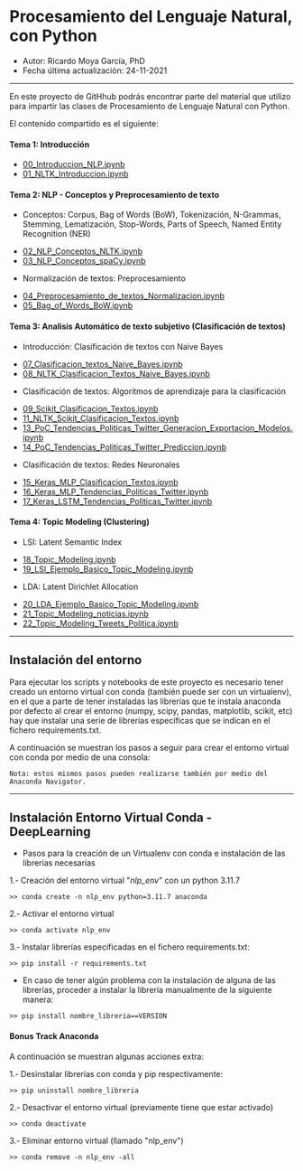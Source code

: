 # Procesamiento del Lenguaje Natural, con Python

* Autor: Ricardo Moya García, PhD
* Fecha última actualización: 24-11-2021


<hr>

En este proyecto de GitHhub podrás encontrar parte del material que utilizo para impartir las clases de Procesamiento
 de Lenguaje Natural con Python.


El contenido compartido es el siguiente: 


#### Tema 1: Introducción

- [00_Introduccion_NLP.ipynb](https://github.com/RicardoMoya/NLP_with_Python/blob/master/00_Introduccion_NLP.ipynb)
- [01_NLTK_Introduccion.ipynb](https://github.com/RicardoMoya/NLP_with_Python/blob/master/01_NLTK_Introduccion.ipynb)

#### Tema 2: NLP - Conceptos y Preprocesamiento de texto

* Conceptos: Corpus, Bag of Words (BoW), Tokenización, N-Grammas, Stemming, Lematización, Stop-Words, Parts of 
Speech, Named Entity Recognition (NER)

- [02_NLP_Conceptos_NLTK.ipynb](https://github.com/RicardoMoya/NLP_with_Python/blob/master/02_NLP_Conceptos_NLTK.ipynb)
- [03_NLP_Conceptos_spaCy.ipynb](https://github.com/RicardoMoya/NLP_with_Python/blob/master/03_NLP_Conceptos_spaCy.ipynb)

* Normalización de textos: Preprocesamiento

- [04_Preprocesamiento_de_textos_Normalizacion.ipynb](https://github.com/RicardoMoya/NLP_with_Python/blob/master/04_Preprocesamiento_de_textos_Normalizacion.ipynb)
- [05_Bag_of_Words_BoW.ipynb](https://github.com/RicardoMoya/NLP_with_Python/blob/master/05_Bag_of_Words_BoW.ipynb)

#### Tema 3: Analisis Automático de texto subjetivo (Clasificación de textos)

* Introducción: Clasificación de textos con Naive Bayes

- [07_Clasificacion_textos_Naive_Bayes.ipynb](https://github.com/RicardoMoya/NLP_with_Python/blob/master/07_Clasificacion_textos_Naive_Bayes.ipynb)
- [08_NLTK_Clasificacion_Textos_Naive_Bayes.ipynb](https://github.com/RicardoMoya/NLP_with_Python/blob/master/08_NLTK_Clasificacion_Textos_Naive_Bayes.ipynb)

* Clasificación de textos: Algoritmos de aprendizaje para la clasificación

- [09_Scikit_Clasificacion_Textos.ipynb](https://github.com/RicardoMoya/NLP_with_Python/blob/master/09_Scikit_Clasificacion_Textos.ipynb)
- [11_NLTK_Scikit_Clasificacion_Textos.ipynb](https://github.com/RicardoMoya/NLP_with_Python/blob/master/11_NLTK_Scikit_Clasificacion_Textos.ipynb)
- [13_PoC_Tendencias_Politicas_Twitter_Generacion_Exportacion_Modelos.ipynb](https://github.com/RicardoMoya/NLP_with_Python/blob/master/13_PoC_Tendencias_Politicas_Twitter_Generacion_Exportacion_Modelos.ipynb)
- [14_PoC_Tendencias_Politicas_Twitter_Prediccion.ipynb](https://github.com/RicardoMoya/NLP_with_Python/blob/master/14_PoC_Tendencias_Politicas_Twitter_Prediccion.ipynb)

* Clasificación de textos: Redes Neuronales

- [15_Keras_MLP_Clasificacion_Textos.ipynb](https://github.com/RicardoMoya/NLP_with_Python/blob/master/15_TensorFlow_Keras_MLP_Clasificacion_Textos.ipynb)
- [16_Keras_MLP_Tendencias_Politicas_Twitter.ipynb](https://github.com/RicardoMoya/NLP_with_Python/blob/master/16_TensorFlow_Keras_MLP_Tendencias_Politicas_Twitter.ipynb)
- [17_Keras_LSTM_Tendencias_Politicas_Twitter.ipynb](https://github.com/RicardoMoya/NLP_with_Python/blob/master/17_TensorFlow_Keras_LSTM_Tendencias_Politicas_Twitter.ipynb)

#### Tema 4: Topic Modeling (Clustering)

* LSI: Latent Semantic Index

- [18_Topic_Modeling.ipynb](https://github.com/RicardoMoya/NLP_with_Python/blob/master/18_Topic_Modeling.ipynb)
- [19_LSI_Ejemplo_Basico_Topic_Modeling.ipynb](https://github.com/RicardoMoya/NLP_with_Python/blob/master/19_LSI_Ejemplo_Basico_Topic_Modeling.ipynb)

* LDA: Latent Dirichlet Allocation

- [20_LDA_Ejemplo_Basico_Topic_Modeling.ipynb](https://github.com/RicardoMoya/NLP_with_Python/blob/master/20_LDA_Ejemplo_Basico_Topic_Modeling.ipynb)
- [21_Topic_Modeling_noticias.ipynb](https://github.com/RicardoMoya/NLP_with_Python/blob/master/21_Topic_Modeling_noticias.ipynb)
- [22_Topic_Modeling_Tweets_Politica.ipynb](https://github.com/RicardoMoya/NLP_with_Python/blob/master/22_Topic_Modeling_Tweets_Politica.ipynb)


<hr>


## Instalación del entorno

Para ejecutar los scripts y notebooks de este proyecto es necesario tener creado un entorno virtual con conda 
(también puede ser con un virtualenv), en el que a parte de tener instaladas las librerías que te instala anaconda 
por defecto al crear el entorno (numpy, scipy, pandas, matplotlib, scikit, etc) hay que instalar una serie de 
librerías específicas que se indican en el fichero requirements.txt.

A continuación se muestran los pasos a seguir para crear el entorno virtual con conda por medio de una consola:

`Nota: estos mismos pasos pueden realizarse también por medio del Anaconda Navigator.`

<hr>

## Instalación Entorno Virtual Conda - DeepLearning

* Pasos para la creación de un Virtualenv con conda e instalación de las librerías necesarias

1.- Creación del entorno virtual "*nlp_env*" con un python 3.11.7
```
>> conda create -n nlp_env python=3.11.7 anaconda
```

2.- Activar el entorno virtual

```
>> conda activate nlp_env
```

3.- Instalar librerías especificadas en el fichero requirements.txt:

```
>> pip install -r requirements.txt
```

* En caso de tener algún problema con la instalación de alguna de las librerías, proceder a instalar la librería 
  manualmente de la siguiente manera:
  
```
>> pip install nombre_libreria==VERSION
```
  

#### Bonus Track Anaconda

A continuación se muestran algunas acciones extra:

1.- Desinstalar librerías con conda y pip respectivamente:
```
>> pip uninstall nombre_libreria
```
2.- Desactivar el entorno virtual (previamente tiene que estar activado)
```
>> conda deactivate
```
3.- Eliminar entorno virtual (llamado "nlp_env")
```
>> conda remove -n nlp_env -all
```
